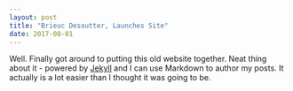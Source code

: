 ```yaml
---
layout: post
title: "Brieuc Desoutter, Launches Site"
date: 2017-08-01
---
```


Well. Finally got around to putting this old website together. 
Neat thing about it - powered by [Jekyll](http://jekyllrb.com) and I can use Markdown to author my posts. 
It actually is a lot easier than I thought it was going to be.
